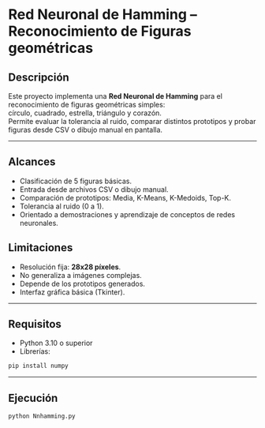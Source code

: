 # Red Neuronal de Hamming – Reconocimiento de Figuras geométricas

## Descripción
Este proyecto implementa una **Red Neuronal de Hamming** para el reconocimiento de figuras geométricas simples:  
círculo, cuadrado, estrella, triángulo y corazón.  
Permite evaluar la tolerancia al ruido, comparar distintos prototipos y probar figuras desde CSV o dibujo manual en pantalla.

---

## Alcances
- Clasificación de 5 figuras básicas.
- Entrada desde archivos CSV o dibujo manual.
- Comparación de prototipos: Media, K-Means, K-Medoids, Top-K.
- Tolerancia al ruido (0 a 1).
- Orientado a demostraciones y aprendizaje de conceptos de redes neuronales.

## Limitaciones
- Resolución fija: **28x28 píxeles**.
- No generaliza a imágenes complejas.
- Depende de los prototipos generados.
- Interfaz gráfica básica (Tkinter).

---

## Requisitos
- Python 3.10 o superior
- Librerías:
```bash
pip install numpy
```

---

## Ejecución

```bash
python Nnhamming.py
```
